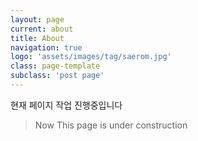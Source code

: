 ```yaml
---
layout: page
current: about
title: About
navigation: true
logo: 'assets/images/tag/saerom.jpg'
class: page-template
subclass: 'post page'
---
```


현재 페이지 작업 진행중입니다

> Now This page is under construction


